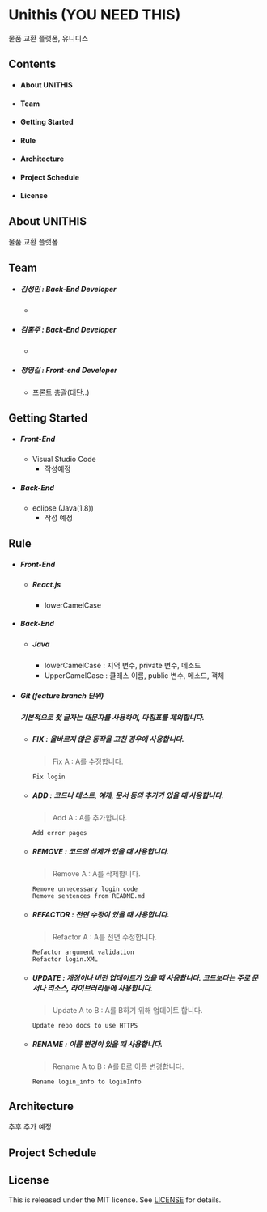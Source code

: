 # Unithis (YOU NEED THIS)  
물품 교환 플랫폼, 유니디스  

## Contents

- #### About UNITHIS

- #### Team

- #### Getting Started

- #### Rule

- #### Architecture

- #### Project Schedule

- #### License

## About UNITHIS

물품 교환 플랫폼  

## Team

- ##### 김성민 : Back-End Developer  

  - 

- ##### 김홍주 : Back-End Developer  

  - 

- ##### 정영길 : Front-end Developer  

  - 프론트 총괄(대단..)

## Getting Started

- ##### Front-End
  
  - Visual Studio Code
    - 작성예정
  
- ##### Back-End
  
  - eclipse (Java(1.8)) 
    - 작성 예정

## Rule

- ##### Front-End 

  - ##### React.js

    - lowerCamelCase

- ##### Back-End

  - ##### Java

    - lowerCamelCase : 지역 변수, private 변수, 메소드
    - UpperCamelCase : 클래스 이름, public 변수, 메소드, 객체 

- ##### Git (feature branch 단위)

  ##### 기본적으로 첫 글자는 대문자를 사용하며, 마침표를 제외합니다.

  - ##### FIX : 올바르지 않은 동작을 고친 경우에 사용합니다.

    > Fix A  : A를 수정합니다.

    ```
    Fix login
    ```

  - ##### ADD : 코드나 테스트, 예제, 문서 등의 추가가 있을 때 사용합니다.

    > Add A : A를 추가합니다.

    ```
    Add error pages
    ```

  - ##### REMOVE : 코드의 삭제가 있을 때 사용합니다.

    > Remove A : A를 삭제합니다.

    ```
    Remove unnecessary login code
    Remove sentences from README.md
    ```

  - ##### REFACTOR : 전면 수정이 있을 때 사용합니다.

    > Refactor A : A를 전면 수정합니다.

    ```
    Refactor argument validation
    Refactor login.XML
    ```

  - ##### UPDATE : 개정이나 버전 업데이트가 있을 때 사용합니다. 코드보다는 주로 문서나 리소스, 라이브러리등에 사용합니다.

    > Update A to B : A를 B하기 위해 업데이트 합니다.

    ```
    Update repo docs to use HTTPS
    ```

  - ##### RENAME : 이름 변경이 있을 때 사용합니다.

    > Rename A to B : A를 B로 이름 변경합니다.

    ```
    Rename login_info to loginInfo
    ```

## Architecture

추후 추가 예정


## Project Schedule


## License

This is released under the MIT license. See [LICENSE](./LICENSE) for details.
